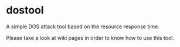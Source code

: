 dostool
=======

A simple DOS attack tool based on the resource response time.

Please take a look at wiki pages in order to know how to use this tool.
